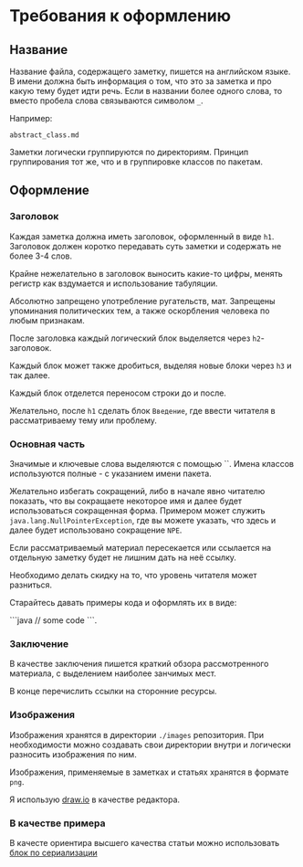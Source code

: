 # Требования к оформлению

## Название

Название файла, содержащего заметку, пишется на английском языке. В имени должна быть информация о том, что это за заметка и про какую тему будет идти речь.
Если в названии более одного слова, то вместо пробела слова связываются символом `_`.

Например:

`abstract_class.md`

Заметки логически группируются по директориям.
Принцип группирования тот же, что и в группировке классов по пакетам.

## Оформление

### Заголовок

Каждая заметка должна иметь заголовок, оформленный в виде `h1`.
Заголовок должен коротко передавать суть заметки и содержать не более 3-4 слов.

Крайне нежелательно в заголовок выносить какие-то цифры, менять регистр как вздумается и использование табуляции.

Абсолютно запрещено употребление ругательств, мат.
Запрещены упоминания политических тем, а также оскорбления человека по любым признакам.

После заголовка каждый логический блок выделяется через `h2`-заголовок.

Каждый блок может также дробиться, выделяя новые блоки через `h3` и так далее.

Каждый блок отделется переносом строки до и после.

Желательно, после `h1` сделать блок `Введение`, где ввести читателя в рассматриваему тему или проблему.

### Основная часть

Значимые и ключевые слова выделяются с помощью ``.
Имена классов используются полные - с указанием имени пакета.

Желательно избегать сокращений, либо в начале явно читателю показать, что вы сокращаете некоторое имя и далее будет использоваться сокращенная форма.
Примером может служить `java.lang.NullPointerException`, где вы можете указать, что здесь и далее будет использовано сокращение `NPE`.

Если рассматриваемый материал пересекается или ссылается на отдельную заметку будет не лишним дать на неё ссылку.

Необходимо делать скидку на то, что уровень читателя может разниться.

Старайтесь давать примеры кода и оформлять их в виде:

\```java
// some code
\```.

### Заключение

В качестве заключения пишется краткий обзора рассмотренного материала, с выделением наиболее занчимых мест.

В конце перечислить ссылки на сторонние ресурсы.

### Изображения

Изображения хранятся в директории `./images` репозитория.
При необходимости можно создавать свои директории внутри и логически разносить изображения по ним.

Изображения, применяемые в заметках и статьях хранятся в формате `png`.

Я использую [draw.io](https://www.draw.io/) в качестве редактора.

### В качестве примера

В качесте ориентира высшего качества статьи можно использовать [блок по сериализации](./serialization/intro.md)